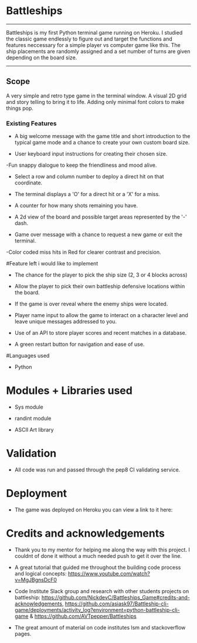 # Battleships



------------
Battleships is my first Python terminal game running on Heroku. I studied the classic game endlessly to figure out and target the functions and features neccessary for a simple player vs computer game like this. The ship placements are randomly assigned and a set number of turns are given depending on the board size. 

------------

## Scope 

A very simple and retro type game in the terminal window. A visual 2D grid and story telling to bring it to life. Adding only minimal font colors to make things pop. 

### Existing Features
 
 - A big welcome message with the game title and short introduction to the typical game mode and a chance to create your own custom board size. 

 - User keyboard input instructions for creating their chosen size.

 -Fun snappy dialogue to keep the friendliness and mood alive. 

 - Select a row and column number to deploy a direct hit on that coordinate.

 - The terminal displays a 'O' for a direct hit or a 'X' for a miss. 

 - A counter for how many shots remaining you have. 

 - A 2d view of the board and possible target areas represented by the '-' dash. 

 - Game over message with a chance to request a new game or exit the terminal. 

 -Color coded miss hits in Red for clearer contrast and precision.

 #Feature left i would like to implement

 - The chance for the player to pick the ship size (2, 3 or 4 blocks across)

 - Allow the player to pick their own battleship defensive locations within the board. 

 - If the game is over reveal where the enemy ships were located.

 - Player name input to allow the game to interact on a character level and leave unique messages addressed to you. 

 - Use of an API to store player scores and recent matches in a database. 

 - A green restart button for navigation and ease of use. 

 #Languages used

 - Python 

 # Modules + Libraries used

 - Sys module

 - randint module

 - ASCII Art library

 # Validation 

 - All code was run and passed through the pep8 CI validating service. 

 # Deployment

 - The game was deployed on Heroku you can view a link to it here: 

 # Credits and acknowledgements

- Thank you to my mentor for helping me along the way with this project. I couldnt of done it without a much needed push to get it over the line. 

- A great tutorial that guided me throughout the building code process and logical concepts: https://www.youtube.com/watch?v=MgJBgnsDcF0

- Code Institute Slack group and research with other students projects on battleship: https://github.com/NickdevC/Battleships_Game#credits-and-acknowledgements, https://github.com/asiask97/Battleship-cli-game/deployments/activity_log?environment=python-battleship-cli-game & https://github.com/AVTpepper/Battleships

- The great amount of material on code institutes lsm and stackoverflow pages. 